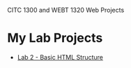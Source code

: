 CITC 1300 and WEBT 1320 Web Projects

<h1>My Lab Projects</h1>
<ul>
<li><a href="Lab2/index.html" target="_blank"> Lab 2 - Basic HTML Structure </a></li>


</ul>
<h1>
